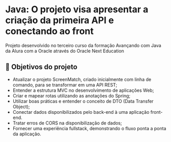 # Java: O projeto visa apresentar a criação da primeira API e conectando ao front

Projeto desenvolvido no terceiro curso da formação Avançando com Java da Alura com a Oracle através do Oracle Next Education


## 🔨 Objetivos do projeto
- Atualizar o projeto ScreenMatch, criado inicialmente com linha de comando, para se transformar em uma API REST;
- Entender a estrutura MVC no desenvolvimento de aplicações Web;
- Criar e mapear rotas utilizando as anotações do Spring;
- Utilizar boas práticas e entender o conceito de DTO (Data Transfer Object); 
- Conectar dados disponibilizados pelo back-end à uma aplicação front-end.
- Tratar erros de CORS na disponibilização de dados;
- Fornecer uma experiência fullstack, demonstrando o fluxo ponta a ponta da aplicação.